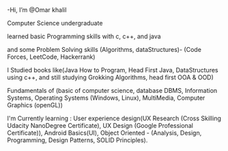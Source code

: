 -Hi, I’m @Omar khalil 

Computer Science undergraduate

learned basic Programming skills with c, c++, and java

and some Problem Solving skills (Algorithms, dataStructures)- (Code Forces, LeetCode, Hackerrank)

I Studied books like(Java How to Program, Head First Java, DataStructures using c++, and still studying Grokking Algorithms,  head first OOA & OOD)

Fundamentals of (basic of computer science, database DBMS, Information Systems, Operating Systems (Windows, Linux), MultiMedia, Computer Graphics (openGL))


I'm Currently learning : 
User experience design(UX Research (Cross Skilling Udacity NanoDegree Certificate), UX Design (Google Professional Certificate)),
Android Basics(UI),
Object Oriented - (Analysis, Design, Programming, Design Patterns, SOLID Principles).

